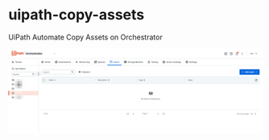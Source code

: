 # uipath-copy-assets
UiPath Automate Copy Assets on Orchestrator

![Assets](https://github.com/sumeta/uipath-copy-assets/blob/main/Screenshot.jpg)

